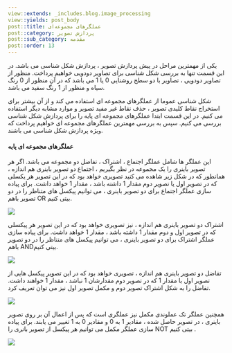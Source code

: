```yaml
---
view::extends: _includes.blog.image_processing
view::yields: post_body
post::title: عملگرهای مجموعه‌ای
post::category: پردازش تصویر
post::sub_category: مقدمه
post::order: 13
---
```


یکی از مهمترین مراحل در پیش پردازش تصویر ، پردازش شکل شناسی می باشد. در این قسمت تنها به بررسی شکل شناسی برای تصاویر دودویی خواهیم پرداخت. منظور از تصاویر دودویی ، تصاویر با دو سطح روشنایی 0 یا 1 می باشد که در آن منظور از 0 رنگ سیاه و منظور از 1 رنگ سفید می باشد.

شکل شناسی عموما از عملگرهای مجموعه ای استفاده می کند و از آن بیشتر برای استخراج نقاط کلیدی تصویر ، حذف نقاط غیر مفید تصویر و موارد مشابه دیگر استفاده می کنیم. در این قسمت ابتدا عملگرهای مجموعه ای پایه را برای پردازش شکل شناسی بررسی می کنیم. سپس به بررسی مهمترین عملگرهای مجموعه ای خواهیم پرداخت که ویژه پردازش شکل شناسی می باشند.

#### عملگرهای مجموعه ای پایه

این عملگر ها شامل عملگر اجتماع ، اشتراک ، تفاضل دو مجموعه می باشد. اگر هر تصویر باینری را یک مجموعه در نظر بگیریم ، اجتماع دو تصویر باینری هم اندازه ، همانطور که در شکل زیر شاهده می کنید تصویری خواهد بود که در این تصویر هر یکسلی که در تصویر اول یا تصویر دوم مقدار 1 داشته باشد ، مقدار 1 خواهد داشت. برای پیاده سازی عملگر اجتماع برای دو تصویر باینری ، می توانیم پیکسل های متناظر را در دو تصویر باهم OR بیتی کنیم.

![](@url('assets/images/image-processing/set-or.jpg'))

اشتراک دو تصویر باینری هم اندازه ، نیز تصویری خواهد بود که در این تصویر هر پیکسلی که در تصویر اول و دوم مقدار 1 داشته باشد ، مقدار 1 خواهد داشت. برای پیاده سازی عملگر اشتراک برای دو تصویر باینری ، می توانیم پیکسل های متناظر را در دو تصویر باهم ANDبیتی کنیم.

![](@url('assets/images/image-processing/set-and.jpg'))

تفاضل دو تصویر باینری هم اندازه ، تصویری خواهد بود که در این تصویر پیکسل هایی از تصویر اول با مقدار 1 که در تصویر دوم مقدارشان 1 نباشد ، مقدار 1 خواهند داشت. تفاضل را به شکل اشتراک تصویر دوم و مکمل تصویر اول نیز می توان تعریف کرد.

![](@url('assets/images/image-processing/set-sub.jpg'))

همچنین عملگر تک عملوندی مکمل نیز عملگری است که پس از اعمال آن بر روی تصویر باینری ، در تصویر حاصل شده ، مقادیر 1 به 0 و مقادیر 0 به 1 تغییر می یابند. برای پیاده سازی عملگر مکمل می توانیم هر پیکسل از تصویر بانری را NOT بیتی کنیم .

![](@url('assets/images/image-processing/set-not.jpg'))
